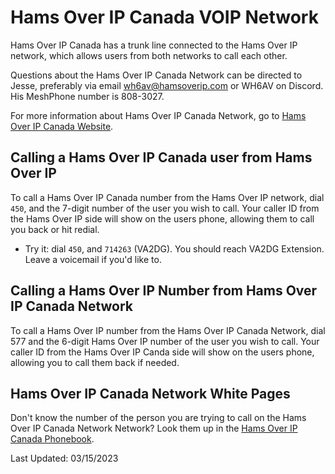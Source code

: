 # Hams Over IP Canada VOIP Network

Hams Over IP Canada has a trunk line connected to the Hams Over IP network, which allows users from both networks to call each other.

Questions about the Hams Over IP Canada Network can be directed to Jesse, preferably via email wh6av@hamsoverip.com or WH6AV on Discord. His MeshPhone number is 808-3027.

For more information about Hams Over IP Canada Network, go to [Hams Over IP Canada Website](https://helpdesk.hamsoverip.ca/osticket/).

## Calling a Hams Over IP Canada user from Hams Over IP

To call a Hams Over IP Canada number from the Hams Over IP network, dial ```450```, and the 7-digit number of the user you wish to call. Your caller ID from the Hams Over IP side will show on the users phone, allowing them to call you back or hit redial.

* Try it: dial ```450```, and ```714263``` (VA2DG). You should reach VA2DG Extension.  Leave a voicemail if you'd like to.

## Calling a Hams Over IP Number from Hams Over IP Canada Network

To call a Hams Over IP number from the Hams Over IP Canada Network, dial 577 and the 6-digit Hams Over IP number of the user you wish to call. Your caller ID from the Hams Over IP Canda side will show on the users phone, allowing you to call them back if needed.

## Hams Over IP Canada Network White Pages

Don't know the number of the person you are trying to call on the Hams Over IP Canada Network Network? Look them up in the [Hams Over IP Canada Phonebook](http://).

Last Updated: 03/15/2023
